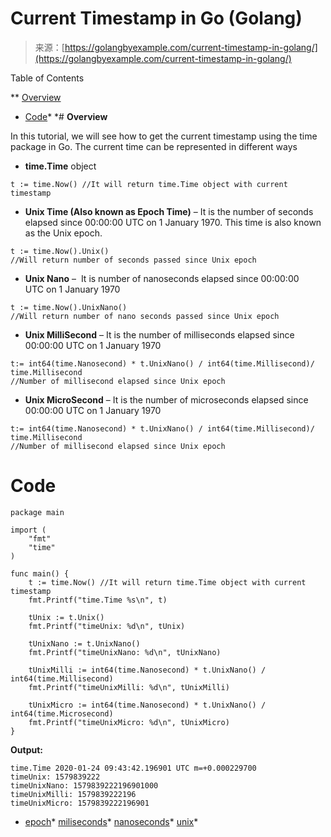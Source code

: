 <!--yml
category: 未分类
date: 2024-10-13 06:07:51
-->

# Current Timestamp in Go (Golang)

> 来源：[https://golangbyexample.com/current-timestamp-in-golang/](https://golangbyexample.com/current-timestamp-in-golang/)

Table of Contents

 **   [Overview](#Overview "Overview")
*   [Code](#Code "Code")*  *# **Overview**

In this tutorial, we will see how to get the current timestamp using the time package in Go. The current time can be represented in different ways

*   **time.Time** object

```
t := time.Now() //It will return time.Time object with current timestamp
```

*   **Unix Time (Also known as Epoch Time)** – It is the number of seconds elapsed since 00:00:00 UTC on 1 January 1970\. This time is also known as the Unix epoch.

```
t := time.Now().Unix() 
//Will return number of seconds passed since Unix epoch
```

*   **Unix Nano** –  It is number of nanoseconds elapsed since 00:00:00 UTC on 1 January 1970

```
t := time.Now().UnixNano() 
//Will return number of nano seconds passed since Unix epoch
```

*   **Unix MilliSecond** – It is the number of milliseconds elapsed since 00:00:00 UTC on 1 January 1970

```
t:= int64(time.Nanosecond) * t.UnixNano() / int64(time.Millisecond)/ time.Millisecond  
//Number of millisecond elapsed since Unix epoch
```

*   **Unix MicroSecond** – It is the number of microseconds elapsed since 00:00:00 UTC on 1 January 1970

```
t:= int64(time.Nanosecond) * t.UnixNano() / int64(time.Millisecond)/ time.Millisecond  
//Number of millisecond elapsed since Unix epoch
```

# Code

```
package main

import (
    "fmt"
    "time"
)

func main() {
    t := time.Now() //It will return time.Time object with current timestamp
    fmt.Printf("time.Time %s\n", t)

    tUnix := t.Unix()
    fmt.Printf("timeUnix: %d\n", tUnix)

    tUnixNano := t.UnixNano()
    fmt.Printf("timeUnixNano: %d\n", tUnixNano)

    tUnixMilli := int64(time.Nanosecond) * t.UnixNano() / int64(time.Millisecond)
    fmt.Printf("timeUnixMilli: %d\n", tUnixMilli)

    tUnixMicro := int64(time.Nanosecond) * t.UnixNano() / int64(time.Microsecond)
    fmt.Printf("timeUnixMicro: %d\n", tUnixMicro)
}
```

**Output:**

```
time.Time 2020-01-24 09:43:42.196901 UTC m=+0.000229700
timeUnix: 1579839222
timeUnixNano: 1579839222196901000
timeUnixMilli: 1579839222196
timeUnixMicro: 1579839222196901
```

*   [epoch](https://golangbyexample.com/tag/epoch/)*   [miliseconds](https://golangbyexample.com/tag/miliseconds/)*   [nanoseconds](https://golangbyexample.com/tag/nanoseconds/)*   [unix](https://golangbyexample.com/tag/unix/)*